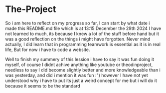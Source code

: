 # The-Project
So i am here to reflect on my progress so far, I can start by what date i made this README.md file which is at 13:15 December the 29th 2024
I have not learned to much, its because I knew a lot of the stuff before hand but it was a good reflection on the things i might have forgotten.
Never mind actually, I did learn that in programming teamwork is essential as it is in real life, But for now i have to code a website.

Well to finish my summery of this lession i have to say it was fun doing it myself, of course I didnt achive anything like youtube or theodinproject, needless to say I did become slightly better and more knowledgeable than i was yesterday, and did i mention it was fun :")
however I have not yet understood why i have to put <meta charset="UTF-8">
        <meta name="viewport" content="width=device-width, initial-scale=1.0"> its just a weird concept for me but i will do it 
because it seems to be the standard